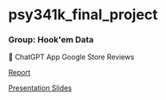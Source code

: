 # psy341k_final_project

### Group: Hook'em Data

🤖 ChatGPT App Google Store Reviews

[Report](https://docs.google.com/document/d/1-tdyCnqiG7ipeF0Gw4xkFp1kX_SAu2m94bdMqepJY28/edit?usp=sharing)

[Presentation Slides](https://docs.google.com/presentation/d/1RXW4zb88Y5OVfqtC8BAqXOVqciWuT1hUmRc_pLQFSlY/edit?usp=sharing)
